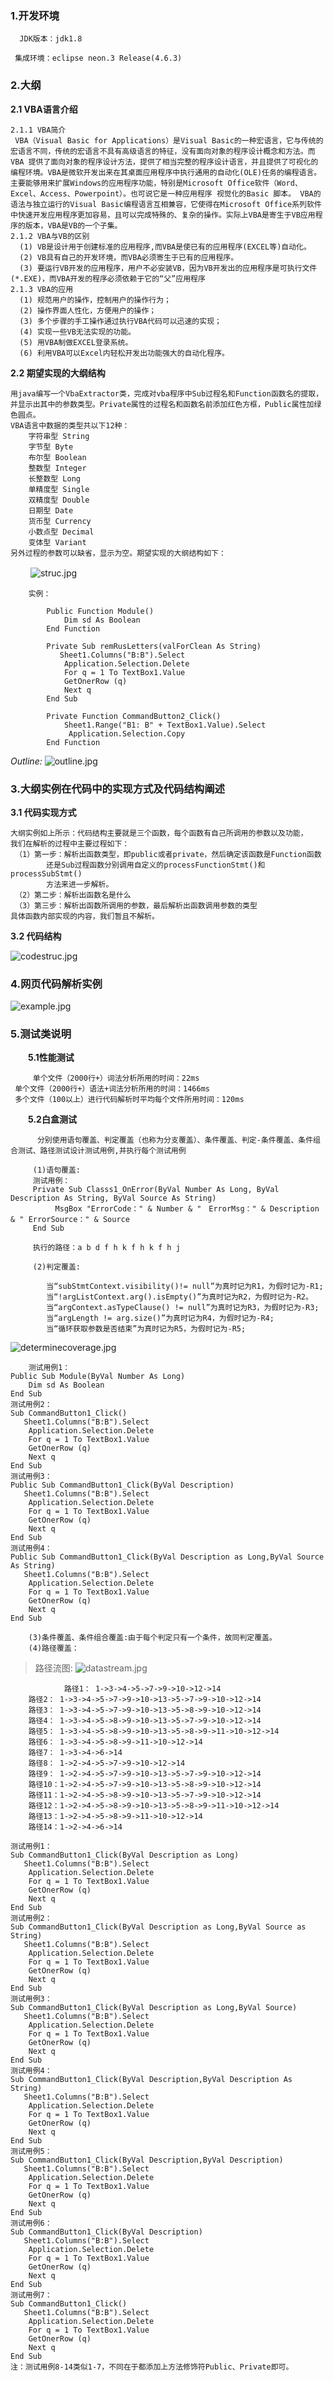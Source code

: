 ### 1.开发环境
 
	  JDK版本：jdk1.8

	 集成环境：eclipse neon.3 Release(4.6.3)


### 2.大纲

   **2.1 VBA语言介绍**
   
    2.1.1 VBA简介 
	 VBA（Visual Basic for Applications）是Visual Basic的一种宏语言，它与传统的宏语言不同，传统的宏语言不具有高级语言的特征，没有面向对象的程序设计概念和方法。而VBA 提供了面向对象的程序设计方法，提供了相当完整的程序设计语言，并且提供了可视化的编程环境。VBA是微软开发出来在其桌面应用程序中执行通用的自动化(OLE)任务的编程语言。主要能够用来扩展Windows的应用程序功能，特别是Microsoft Office软件（Word、Excel、Access、Powerpoint）。也可说它是一种应用程序 视觉化的Basic 脚本。 VBA的语法与独立运行的Visual Basic编程语言互相兼容，它使得在Microsoft Office系列软件中快速开发应用程序更加容易，且可以完成特殊的、复杂的操作。实际上VBA是寄生于VB应用程序的版本，VBA是VB的一个子集。
    2.1.2 VBA与VB的区别
	  (1) VB是设计用于创建标准的应用程序,而VBA是使已有的应用程序(EXCEL等)自动化。
	  (2) VB具有自己的开发环境，而VBA必须寄生于已有的应用程序。
	  (3) 要运行VB开发的应用程序，用户不必安装VB，因为VB开发出的应用程序是可执行文件(*.EXE)，而VBA开发的程序必须依赖于它的“父”应用程序   
    2.1.3 VBA的应用
	  (1) 规范用户的操作，控制用户的操作行为；
	  (2) 操作界面人性化，方便用户的操作；
	  (3) 多个步骤的手工操作通过执行VBA代码可以迅速的实现；
	  (4) 实现一些VB无法实现的功能。
	  (5) 用VBA制做EXCEL登录系统。
	  (6) 利用VBA可以Excel内轻松开发出功能强大的自动化程序。

 **2.2 期望实现的大纲结构**
 
    用java编写一个VbaExtractor类，完成对vba程序中Sub过程名和Function函数名的提取，
    并显示出其中的参数类型。Private属性的过程名和函数名前添加红色方框，Public属性加绿色圆点。
    VBA语言中数据的类型共以下12种：
		字符串型 String  
		字节型 Byte  
		布尔型 Boolean 
		整数型 Integer
		长整数型 Long 
		单精度型 Single 
		双精度型 Double 
		日期型 Date 
		货币型 Currency
		小数点型 Decimal 
		变体型 Variant
    另外过程的参数可以缺省，显示为空。期望实现的大纲结构如下：
　                         　![struc.jpg](struc.jpg) 
		
		实例：

			Public Function Module()
				Dim sd As Boolean
			End Function

			Private Sub remRusLetters(valForClean As String) 
			   Sheet1.Columns("B:B").Select  
				Application.Selection.Delete  
				For q = 1 To TextBox1.Value  
				GetOnerRow (q)  
				Next q  
			End Sub  
 
			Private Function CommandButton2_Click()  
				Sheet1.Range("B1: B" + TextBox1.Value).Select  
				 Application.Selection.Copy
			End Function  
		
	 

 _Outline:_   ![outline.jpg](outline.jpg)

### 3.大纲实例在代码中的实现方式及代码结构阐述

**3.1 代码实现方式**
 
    大纲实例如上所示：代码结构主要就是三个函数，每个函数有自己所调用的参数以及功能，
	我们在解析的过程中主要过程如下：
	 （1）第一步：解析出函数类型，即public或者private，然后确定该函数是Function函数
	        还是Sub过程函数分别调用自定义的processFunctionStmt()和 processSubStmt()
			方法来进一步解析。
	 （2）第二步：解析出函数名是什么
	 （3）第三步：解析出函数所调用的参数，最后解析出函数调用参数的类型
	具体函数内部实现的内容，我们暂且不解析。

**3.2 代码结构**

 ![codestruc.jpg](codestruc.jpg)


### 4.网页代码解析实例

![example.jpg](example.jpg)


### 5.测试类说明

　　**5.1性能测试**

         单个文件（2000行+）词法分析所用的时间：22ms
	 单个文件（2000行+）语法+词法分析所用的时间：1466ms
	 多个文件（100以上）进行代码解析时平均每个文件所用时间：120ms

　　**5.2白盒测试**

          分别使用语句覆盖、判定覆盖（也称为分支覆盖）、条件覆盖、判定-条件覆盖、条件组合测试、路径测试设计测试用例,并执行每个测试用例
         
         (1)语句覆盖:
         测试用例：
         Private Sub Classs1_OnError(ByVal Number As Long, ByVal Description As String, ByVal Source As String)
			  MsgBox "ErrorCode：" & Number & "　ErrorMsg：" & Description & " ErrorSource：" & Source
         End Sub

         执行的路径：a b d f h k f h k f h j
         
         (2)判定覆盖:
   
            当“subStmtContext.visibility()!= null”为真时记为R1，为假时记为-R1;                 
            当“!argListContext.arg().isEmpty()”为真时记为R2，为假时记为-R2。
            当“argContext.asTypeClause() != null”为真时记为R3，为假时记为-R3;
            当“argLength != arg.size()”为真时记为R4，为假时记为-R4;
            当“循环获取参数是否结束”为真时记为R5，为假时记为-R5;
	
![determinecoverage.jpg](determinecoverage.jpg)

        测试用例1：
	Public Sub Module(ByVal Number As Long)
		Dim sd As Boolean
	End Sub
	测试用例2：
	Sub CommandButton1_Click()  
	   Sheet1.Columns("B:B").Select  
		Application.Selection.Delete  
		For q = 1 To TextBox1.Value  
		GetOnerRow (q)  
		Next q  
	End Sub 
	测试用例3：
	Public Sub CommandButton1_Click(ByVal Description)  
	   Sheet1.Columns("B:B").Select  
		Application.Selection.Delete  
		For q = 1 To TextBox1.Value  
		GetOnerRow (q)  
		Next q  
	End Sub
	测试用例4：
	Public Sub CommandButton1_Click(ByVal Description as Long,ByVal Source As String)  
	   Sheet1.Columns("B:B").Select  
		Application.Selection.Delete  
		For q = 1 To TextBox1.Value  
		GetOnerRow (q)  
		Next q  
	End Sub 
   
        (3)条件覆盖、条件组合覆盖:由于每个判定只有一个条件，故同判定覆盖。
        (4)路径覆盖：


> 路径流图: ![datastream.jpg](datastream.jpg)

                路径1： 1->3->4->5->7->9->10->12->14
		路径2： 1->3->4->5->7->9->10->13->5->7->9->10->12->14
		路径3： 1->3->4->5->7->9->10->13->5->8->9->10->12->14
		路径4： 1->3->4->5->8->9->10->13->5->7->9->10->12->14
		路径5： 1->3->4->5->8->9->10->13->5->8->9->11->10->12->14
		路径6： 1->3->4->5->8->9->11->10->12->14
		路径7： 1->3->4->6->14
		路径8： 1->2->4->5->7->9->10->12->14
		路径9： 1->2->4->5->7->9->10->13->5->7->9->10->12->14
		路径10：1->2->4->5->7->9->10->13->5->8->9->10->12->14
		路径11：1->2->4->5->8->9->10->13->5->7->9->10->12->14
		路径12：1->2->4->5->8->9->10->13->5->8->9->11->10->12->14
		路径13：1->2->4->5->8->9->11->10->12->14
		路径14：1->2->4->6->14
   
    测试用例1：
	Sub CommandButton1_Click(ByVal Description as Long)  
	   Sheet1.Columns("B:B").Select  
		Application.Selection.Delete  
		For q = 1 To TextBox1.Value  
		GetOnerRow (q)  
		Next q  
	End Sub 
	测试用例2：
	Sub CommandButton1_Click(ByVal Description as Long,ByVal Source as String)  
	   Sheet1.Columns("B:B").Select  
		Application.Selection.Delete  
		For q = 1 To TextBox1.Value  
		GetOnerRow (q)  
		Next q  
	End Sub
	测试用例3：
	Sub CommandButton1_Click(ByVal Description as Long,ByVal Source)  
	   Sheet1.Columns("B:B").Select  
		Application.Selection.Delete  
		For q = 1 To TextBox1.Value  
		GetOnerRow (q)  
		Next q  
	End Sub 
	测试用例4：
	Sub CommandButton1_Click(ByVal Description,ByVal Description As String)  
	   Sheet1.Columns("B:B").Select  
		Application.Selection.Delete  
		For q = 1 To TextBox1.Value  
		GetOnerRow (q)  
		Next q  
	End Sub 
	测试用例5：
	Sub CommandButton1_Click(ByVal Description,ByVal Description)  
	   Sheet1.Columns("B:B").Select  
		Application.Selection.Delete  
		For q = 1 To TextBox1.Value  
		GetOnerRow (q)  
		Next q  
	End Sub 
	测试用例6：
	Sub CommandButton1_Click(ByVal Description)  
	   Sheet1.Columns("B:B").Select  
		Application.Selection.Delete  
		For q = 1 To TextBox1.Value  
		GetOnerRow (q)  
		Next q  
	End Sub
	测试用例7：
	Sub CommandButton1_Click()  
	   Sheet1.Columns("B:B").Select  
		Application.Selection.Delete  
		For q = 1 To TextBox1.Value  
		GetOnerRow (q)  
		Next q  
	End Sub 
	注：测试用例8-14类似1-7，不同在于都添加上方法修饰符Public、Private即可。
